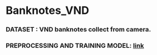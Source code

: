 # Banknotes_VND
### DATASET : VND banknotes collect from camera.  
### PREPROCESSING AND TRAINING MODEL: [link](https://github.com/CHP2108/Banknotes_VND/blob/main/Training.ipynb)
